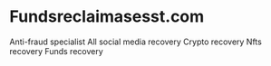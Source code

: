 # Fundsreclaimasesst.com 
Anti-fraud specialist All social media recovery Crypto recovery Nfts recovery Funds recovery
